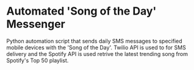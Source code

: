 # Automated 'Song of the Day' Messenger
Python automation script that sends daily SMS messages to specified mobile devices with the 'Song of the Day'. Twilio API is used to for SMS delivery and the Spotify API is used retrive the latest trending song from Spotify's Top 50 playlist. 
